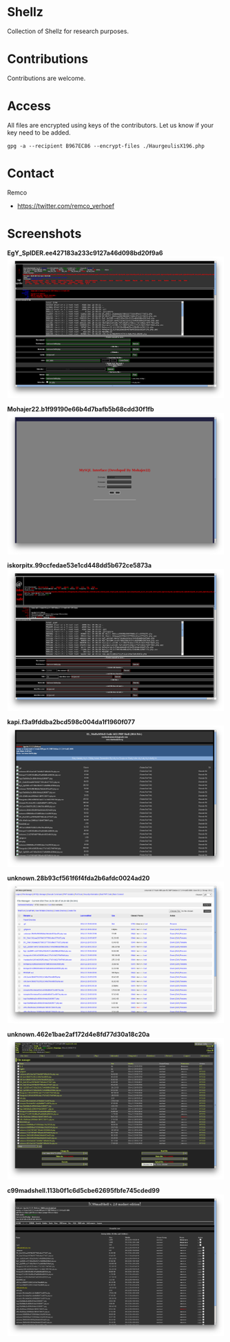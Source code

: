 Shellz
======
Collection of Shellz for research purposes.

Contributions
=========
Contributions are welcome.

Access
=========
All files are encrypted using keys of the contributors. Let us know if your key need to be added.

```
gpg -a --recipient B967EC86 --encrypt-files ./HaurgeulisX196.php
```

Contact
========

Remco

* https://twitter.com/remco_verhoef

Screenshots
========

**EgY_SpIDER.ee427183a233c9127a46d098bd20f9a6**
![EgY_SpIDER.ee427183a233c9127a46d098bd20f9a6](https://raw.githubusercontent.com/nl5887/shellz/master/EgY_SpIDER.ee427183a233c9127a46d098bd20f9a6.png)

**Mohajer22.b1f99190e66b4d7bafb5b68cdd30f1fb**
![Mohajer22.b1f99190e66b4d7bafb5b68cdd30f1fb](https://raw.githubusercontent.com/nl5887/shellz/master/Mohajer22.b1f99190e66b4d7bafb5b68cdd30f1fb.png)

**iskorpitx.99ccfedae53e1cd448dd5b672ce5873a**
![iskorpitx.99ccfedae53e1cd448dd5b672ce5873a](https://raw.githubusercontent.com/nl5887/shellz/master/iskorpitx.99ccfedae53e1cd448dd5b672ce5873a.png)

**kapi.f3a9fddba2bcd598c004da1f1960f077**
![kapi.f3a9fddba2bcd598c004da1f1960f077](https://raw.githubusercontent.com/nl5887/shellz/master/kapi.f3a9fddba2bcd598c004da1f1960f077.png)

**unknown.28b93cf561f6f4fda2b6afdc0024ad20**
![unknown.28b93cf561f6f4fda2b6afdc0024ad20](https://raw.githubusercontent.com/nl5887/shellz/master/unknown.28b93cf561f6f4fda2b6afdc0024ad20.png)

**unknown.462e1bae2af172d4e8fd77d30a18c20a**
![unknown.462e1bae2af172d4e8fd77d30a18c20a](https://raw.githubusercontent.com/nl5887/shellz/master/unknown.462e1bae2af172d4e8fd77d30a18c20a.png)

**c99madshell.113b0f1c6d5cbe62695fbfe745cded99**
![c99madshell.113b0f1c6d5cbe62695fbfe745cded99](https://raw.githubusercontent.com/nl5887/shellz/master/c99madshell.113b0f1c6d5cbe62695fbfe745cded99.png)

